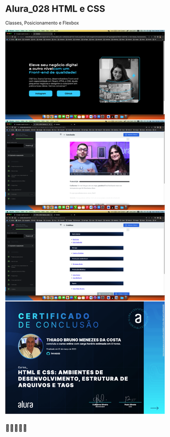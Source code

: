 # Alura_028 HTML e CSS
Classes, Posicionamento e Flexbox

![preview](https://github.com/7H14G0D/Alura_028/blob/main/Imagens/print01.png)
![preview](https://github.com/7H14G0D/Alura_028/blob/main/Imagens/print02.png)
![preview](https://github.com/7H14G0D/Alura_028/blob/main/Imagens/print03.png)
![preview](https://github.com/7H14G0D/Alura_028/blob/main/Imagens/Certificado.png)

## 💙💙💙💙💙

